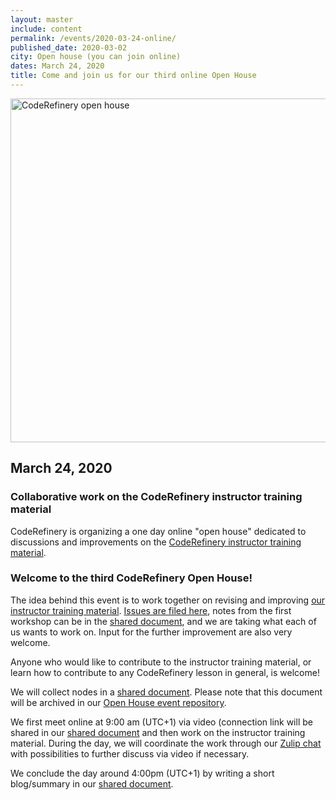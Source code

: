 ```yaml
---
layout: master
include: content
permalink: /events/2020-03-24-online/
published_date: 2020-03-02
city: Open house (you can join online)
dates: March 24, 2020
title: Come and join us for our third online Open House
---
```


<img src="/assets/img/coderefinery_openhouse.png" alt="CodeRefinery open house" style="width:550px">

## March 24, 2020

### Collaborative work on the CodeRefinery instructor training material

CodeRefinery is organizing a one day online "open house" dedicated to
discussions and improvements on the [CodeRefinery instructor training
material](https://coderefinery.github.io/instructor-training/).


### Welcome to the third CodeRefinery Open House!

The idea behind this event is to work together on revising and
improving [our instructor training
material](https://coderefinery.github.io/instructor-training/).
[Issues are filed
here](https://github.com/coderefinery/instructor-training/issues),
notes from the first workshop can be in the [shared
document](https://hackmd.io/@doFoQYKqR623RI-YyXvmew/HJGgb_9VL), and we
are taking what each of us wants to work on. Input for the further
improvement are also very welcome.

Anyone who would like to contribute to the instructor training
material, or learn how to contribute to any CodeRefinery lesson in
general, is welcome!

We will collect nodes in a [shared
document](https://hackmd.io/@doFoQYKqR623RI-YyXvmew/HJGgb_9VL).
Please note that this document will be archived in our [Open House
event repository](https://github.com/coderefinery/open-house).

We first meet online at 9:00 am (UTC+1) via video (connection link
will be shared in our [shared
document](https://hackmd.io/@doFoQYKqR623RI-YyXvmew/HJGgb_9VL) and
then work on the instructor training material. During the day, we will
coordinate the work through our [Zulip
chat](https://coderefinery.zulipchat.com) with possibilities to
further discuss via video if necessary.

We conclude the day around 4:00pm (UTC+1) by writing a short
blog/summary in our [shared
document](https://hackmd.io/@doFoQYKqR623RI-YyXvmew/HJGgb_9VL).
